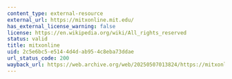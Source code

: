 ```yaml
---
content_type: external-resource
external_url: https://mitxonline.mit.edu/
has_external_license_warning: false
license: https://en.wikipedia.org/wiki/All_rights_reserved
status: valid
title: mitxonline
uid: 2c5e6bc5-e514-4d4d-ab95-4c8eba73ddae
url_status_code: 200
wayback_url: https://web.archive.org/web/20250507013824/https://mitxonline.mit.edu/
---
```

